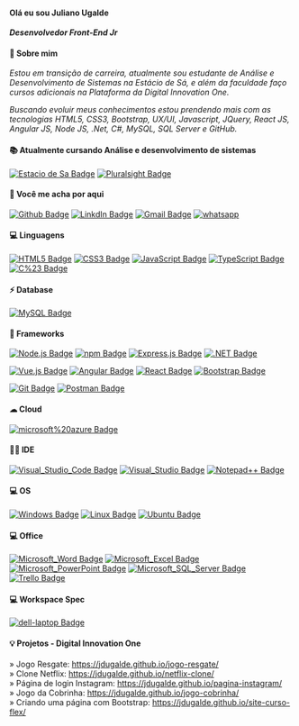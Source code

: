 #### Olá eu sou Juliano Ugalde
<b><i>Desenvolvedor Front-End Jr </i></b><br>

#### 👨 Sobre mim
<i>Estou em transição de carreira, atualmente sou estudante de Análise e Desenvolvimento de Sistemas na Estácio de Sá, e além da faculdade faço cursos adicionais na Plataforma da Digital Innovation One.

Buscando evoluir meus conhecimentos estou prendendo mais com as tecnologias HTML5, CSS3, Bootstrap, UX/UI, Javascript, JQuery, React JS, Angular JS, Node JS, .Net, C#, MySQL, SQL Server e GitHub.</i>


#### 📚 Atualmente cursando Análise e desenvolvimento de sistemas
[![Estacio de Sa Badge](https://img.shields.io/badge/Estacio%20de%20Sa-5E5C5C?style=for-the-badge&logo=estacio&logoColor=F7DF1E=)](#)
[![Pluralsight Badge](https://img.shields.io/badge/Digital%20Innovation%20One-F15B2A?style=for-the-badge&logo=Pluralsight&logoColor=white=#)](#)

#### 📱 Você me acha por aqui

[![Github Badge](https://img.shields.io/badge/GitHub-100000?style=for-the-badge&logo=github&logoColor=white=https://github.com/jdugalde)](https://github.com/jdugalde)
[![LinkdIn Badge](https://img.shields.io/badge/LinkedIn-0077B5?style=for-the-badge&logo=linkedin&logoColor=white&Link=https://www.linkedin.com/in/julianodamasco/)](https://www.linkedin.com/in/julianodamasco/)
[![Gmail Badge](https://img.shields.io/badge/Gmail-c14438?style=for-the-badge&logo=Gmail&logoColor=white&link=mailto:julianougalde@gmail.com)](mailto:julianougalde@gmail.com)
<a href="https://api.whatsapp.com/send?phone=5548998388036&text=Olá!."
      target="_blank" class="float">
      <img src="https://img.shields.io/badge/WhatsApp-25D366?style=for-the-badge&logo=whatsapp&logoColor=white" alt="whatsapp">
    </a>
<!--
[![Telegram Badge](https://img.shields.io/badge/Telegram-2CA5E0?style=for-the-badge&logo=telegram&logoColor=white&link=https://t.me/julianodamasco)](https://t.me/julianodamasco)
-->

#### 💻 Linguagens
[![HTML5 Badge](https://img.shields.io/badge/HTML5-E34F26?style=for-the-badge&logo=html5&logoColor=white=#)](#)
[![CSS3 Badge](https://img.shields.io/badge/CSS3-1572B6?style=for-the-badge&logo=css3&logoColor=white=)](#)
[![JavaScript Badge](https://img.shields.io/badge/JavaScript-323330?style=for-the-badge&logo=javascript&logoColor=F7DF1E=)](#)
[![TypeScript Badge](https://img.shields.io/badge/TypeScript-007ACC?style=for-the-badge&logo=typescript&logoColor=white=)](#)
[![C%23 Badge](https://img.shields.io/badge/C%23-239120?style=for-the-badge&logo=c-sharp&logoColor=white=)](#)
<!---
[![Python Badge](https://img.shields.io/badge/Python-FFD43B?style=for-the-badge&logo=python&logoColor=darkgreen=)](#)
[![json Badge](https://img.shields.io/badge/json-5E5C5C?style=for-the-badge&logo=json&logoColor=white=)](#)*/
-->

#### ⚡ Database
[![MySQL Badge](https://img.shields.io/badge/MySQL-00000F?style=for-the-badge&logo=mysql&logoColor=white=)](#)
<!---
[![Microsoft%20SQL%20Server Badge](https://img.shields.io/badge/Microsoft%20SQL%20Server-CC2927?style=for-the-badge&logo=microsoft%20sql%20server&logoColor=white=)](#)
-->

#### 🚀 Frameworks
[![Node.js Badge](https://img.shields.io/badge/Node.js-339933?style=for-the-badge&logo=nodedotjs&logoColor=white=)](#)
[![npm Badge](https://img.shields.io/badge/npm-CB3837?style=for-the-badge&logo=npm&logoColor=white=)](#)
[![Express.js Badge](https://img.shields.io/badge/Express.js-000000?style=for-the-badge&logo=express&logoColor=white=)](#)
[![.NET Badge](https://img.shields.io/badge/.NET-512BD4?style=for-the-badge&logo=dotnet&logoColor=white=)](#)
<!---

[![NuGet Badge](https://img.shields.io/badge/NuGet-004880?style=for-the-badge&logo=nuget&logoColor=white=)](#)
-->
[![Vue.js Badge](https://img.shields.io/badge/Vue.js-35495E?style=for-the-badge&logo=vuedotjs&logoColor=4FC08D=)](#)
[![Angular Badge](https://img.shields.io/badge/Angular-DD0031?style=for-the-badge&logo=angular&logoColor=white=)](#)
[![React Badge](https://img.shields.io/badge/React-20232A?style=for-the-badge&logo=react&logoColor=61DAFB=)](#)
[![Bootstrap Badge](https://img.shields.io/badge/Bootstrap-563D7C?style=for-the-badge&logo=bootstrap&logoColor=white=)](#)
<!---
[![Microsoft Badge](https://img.shields.io/badge/Microsoft-666666?style=for-the-badge&logo=microsoft&logoColor=white=)](#)
-->
[![Git Badge](https://img.shields.io/badge/Git-F05032?style=for-the-badge&logo=git&logoColor=white=)](#)
[![Postman Badge](https://img.shields.io/badge/Postman-FF6C37?style=for-the-badge&logo=Postman&logoColor=white=)](#)

#### ☁ Cloud
[![microsoft%20azure Badge](https://img.shields.io/badge/microsoft%20azure-0089D6?style=for-the-badge&logo=microsoft-azure&logoColor=white=)](#)

#### 👩‍💻 IDE
[![Visual_Studio_Code Badge](https://img.shields.io/badge/Visual_Studio_Code-0078D4?style=for-the-badge&logo=visual%20studio%20code&logoColor=white=)](#)
[![Visual_Studio Badge](https://img.shields.io/badge/Visual_Studio-5C2D91?style=for-the-badge&logo=visual%20studio&logoColor=white=)](#)
[![Notepad++ Badge](https://img.shields.io/badge/Notepad++-90E59A.svg?style=for-the-badge&logo=notepad%2B%2B&logoColor=black=)](#)

#### 💻 OS
[![Windows Badge](https://img.shields.io/badge/Windows-0078D6?style=for-the-badge&logo=windows&logoColor=white=)](#)
[![Linux Badge](https://img.shields.io/badge/Linux-FCC624?style=for-the-badge&logo=linux&logoColor=black=)](#)
[![Ubuntu Badge](https://img.shields.io/badge/Ubuntu-E95420?style=for-the-badge&logo=ubuntu&logoColor=white=)](#)

#### 💻 Office
[![Microsoft_Word Badge](https://img.shields.io/badge/Microsoft_Word-2B579A?style=for-the-badge&logo=microsoft-word&logoColor=white=)](#)
[![Microsoft_Excel Badge](https://img.shields.io/badge/Microsoft_Excel-217346?style=for-the-badge&logo=microsoft-excel&logoColor=white=)](#)
[![Microsoft_PowerPoint Badge](https://img.shields.io/badge/Microsoft_PowerPoint-B7472A?style=for-the-badge&logo=microsoft-powerpoint&logoColor=white=)](#)
[![Microsoft_SQL_Server Badge](https://img.shields.io/badge/Microsoft_SQL_Server-CC2927?style=for-the-badge&logo=microsoft-sql-server&logoColor=white=)](#)
[![Trello Badge](https://img.shields.io/badge/Trello-0052CC?style=for-the-badge&logo=trello&logoColor=white=)](#)

#### 💻 Workspace Spec
[![dell-laptop Badge](https://img.shields.io/badge/dell-laptop-007DB8?style=for-the-badge&logo=dell&logoColor=white=)](#)

#### 💡 Projetos - Digital Innovation One

» Jogo Resgate: https://jdugalde.github.io/jogo-resgate/ <br>
» Clone Netflix: https://jdugalde.github.io/netflix-clone/ <br>
» Página de login Instagram: https://jdugalde.github.io/pagina-instagram/ <br>
» Jogo da Cobrinha: https://jdugalde.github.io/jogo-cobrinha/ <br>
» Criando uma página com Bootstrap: https://jdugalde.github.io/site-curso-flex/




<!--
**jdugalde/jdugalde** is a ✨ _special_ ✨ repository because its `README.md` (this file) appears on your GitHub profile.

Here are some ideas to get you started:

- 🔭 I’m currently working on ...
- 🌱 I’m currently learning ...
- 👯 I’m looking to collaborate on ...
- 🤔 I’m looking for help with ...
- 💬 Ask me about ...
- 📫 How to reach me: ...
- 😄 Pronouns: ...
- ⚡ Fun fact: ...
-->
